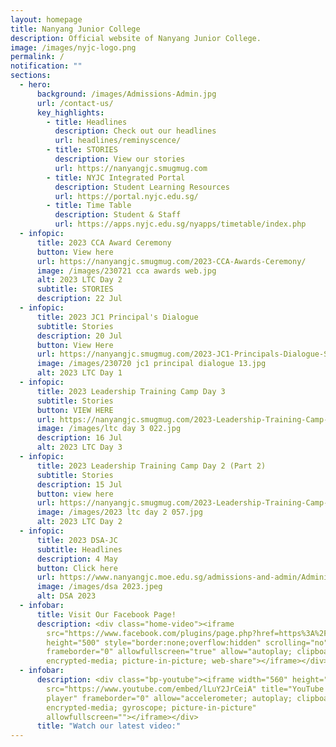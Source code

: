 ```yaml
---
layout: homepage
title: Nanyang Junior College
description: Official website of Nanyang Junior College.
image: /images/nyjc-logo.png
permalink: /
notification: ""
sections:
  - hero:
      background: /images/Admissions-Admin.jpg
      url: /contact-us/
      key_highlights:
        - title: Headlines
          description: Check out our headlines
          url: headlines/reminyscence/
        - title: STORIES
          description: View our stories
          url: https://nanyangjc.smugmug.com
        - title: NYJC Integrated Portal
          description: Student Learning Resources
          url: https://portal.nyjc.edu.sg/
        - title: Time Table
          description: Student & Staff
          url: https://apps.nyjc.edu.sg/nyapps/timetable/index.php
  - infopic:
      title: 2023 CCA Award Ceremony
      button: View here
      url: https://nanyangjc.smugmug.com/2023-CCA-Awards-Ceremony/
      image: /images/230721 cca awards web.jpg
      alt: 2023 LTC Day 2
      subtitle: STORIES
      description: 22 Jul
  - infopic:
      title: 2023 JC1 Principal's Dialogue
      subtitle: Stories
      description: 20 Jul
      button: View Here
      url: https://nanyangjc.smugmug.com/2023-JC1-Principals-Dialogue-Session/
      image: /images/230720 jc1 principal dialogue 13.jpg
      alt: 2023 LTC Day 1
  - infopic:
      title: 2023 Leadership Training Camp Day 3
      subtitle: Stories
      button: VIEW HERE
      url: https://nanyangjc.smugmug.com/2023-Leadership-Training-Camp-Day-3/
      image: /images/ltc day 3 022.jpg
      description: 16 Jul
      alt: 2023 LTC Day 3
  - infopic:
      title: 2023 Leadership Training Camp Day 2 (Part 2)
      subtitle: Stories
      description: 15 Jul
      button: view here
      url: https://nanyangjc.smugmug.com/2023-Leadership-Training-Camp-Day-2-Part-2
      image: /images/2023 ltc day 2 057.jpg
      alt: 2023 LTC Day 2
  - infopic:
      title: 2023 DSA-JC
      subtitle: Headlines
      description: 4 May
      button: Click here
      url: https://www.nanyangjc.moe.edu.sg/admissions-and-admin/Administration/dsa/
      image: /images/dsa 2023.jpeg
      alt: DSA 2023
  - infobar:
      title: Visit Our Facebook Page!
      description: <div class="home-video"><iframe
        src="https://www.facebook.com/plugins/page.php?href=https%3A%2F%2Fwww.facebook.com%2FNanyangjc%2F&tabs=timeline&width=340&height=500&small_header=false&adapt_container_width=true&hide_cover=false&show_facepile=true&appId"
        height="500" style="border:none;overflow:hidden" scrolling="no"
        frameborder="0" allowfullscreen="true" allow="autoplay; clipboard-write;
        encrypted-media; picture-in-picture; web-share"></iframe></div>
  - infobar:
      description: <div class="bp-youtube"><iframe width="560" height="315"
        src="https://www.youtube.com/embed/lLuY2JrCeiA" title="YouTube video
        player" frameborder="0" allow="accelerometer; autoplay; clipboard-write;
        encrypted-media; gyroscope; picture-in-picture"
        allowfullscreen=""></iframe></div>
      title: "Watch our latest video:"
---
```

